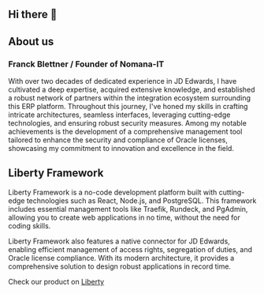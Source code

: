 ## Hi there 👋

## About us
### Franck Blettner / Founder of Nomana-IT
With over two decades of dedicated experience in JD Edwards, I have cultivated a deep expertise, acquired extensive knowledge, and established a robust network of partners within the integration ecosystem surrounding this ERP platform. Throughout this journey, I've honed my skills in crafting intricate architectures, seamless interfaces, leveraging cutting-edge technologies, and ensuring robust security measures. Among my notable achievements is the development of a comprehensive management tool tailored to enhance the security and compliance of Oracle licenses, showcasing my commitment to innovation and excellence in the field.

## Liberty Framework
Liberty Framework is a no-code development platform built with cutting-edge technologies such as React, Node.js, and PostgreSQL. This framework includes essential management tools like Traefik, Rundeck, and PgAdmin, allowing you to create web applications in no time, without the need for coding skills.

Liberty Framework also features a native connector for JD Edwards, enabling efficient management of access rights, segregation of duties, and Oracle license compliance. With its modern architecture, it provides a comprehensive solution to design robust applications in record time.

Check our product on [Liberty](https://pages.github.com/fblettner/liberty-public)
